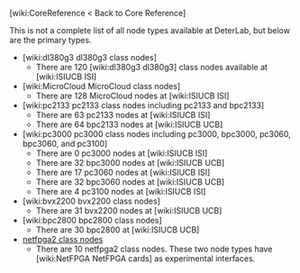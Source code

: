 [wiki:CoreReference < Back to Core Reference]

This is not a complete list of all node types available at DeterLab, but below are the primary types.

* [wiki:dl380g3 dl380g3 class nodes]
    * There are 120 [wiki:dl380g3 dl380g3] class nodes available at [wiki:ISIUCB ISI]
* [wiki:MicroCloud MicroCloud class nodes]
    * There are 128 MicroCloud nodes at [wiki:ISIUCB ISI]
* [wiki:pc2133 pc2133 class nodes including pc2133 and bpc2133]
    * There are 63 pc2133 nodes at [wiki:ISIUCB ISI]
    * There are 64 bpc2133 nodes at [wiki:ISIUCB UCB]
* [wiki:pc3000 pc3000 class nodes including pc3000, bpc3000, pc3060, bpc3060, and pc3100]
    * There are 0 pc3000 nodes at [wiki:ISIUCB ISI]
    * There are 32 bpc3000 nodes at [wiki:ISIUCB UCB]
    * There are 17 pc3060 nodes at [wiki:ISIUCB ISI]
    * There are 32 bpc3060 nodes at [wiki:ISIUCB UCB]
    * There are 4 pc3100 nodes at [wiki:ISIUCB ISI]
* [wiki:bvx2200 bvx2200 class nodes]
    * There are 31 bvx2200 nodes at [wiki:ISIUCB UCB]
* [wiki:bpc2800 bpc2800 class nodes]
    * There are 30 bpc2800 at [wiki:ISIUCB UCB]
* [netfpga2 class nodes](https://trac.deterlab.net/wiki/NetFPGA/nodes)
    * There are 10 netfpga2 class nodes. These two node types have [wiki:NetFPGA NetFPGA cards] as experimental interfaces.
